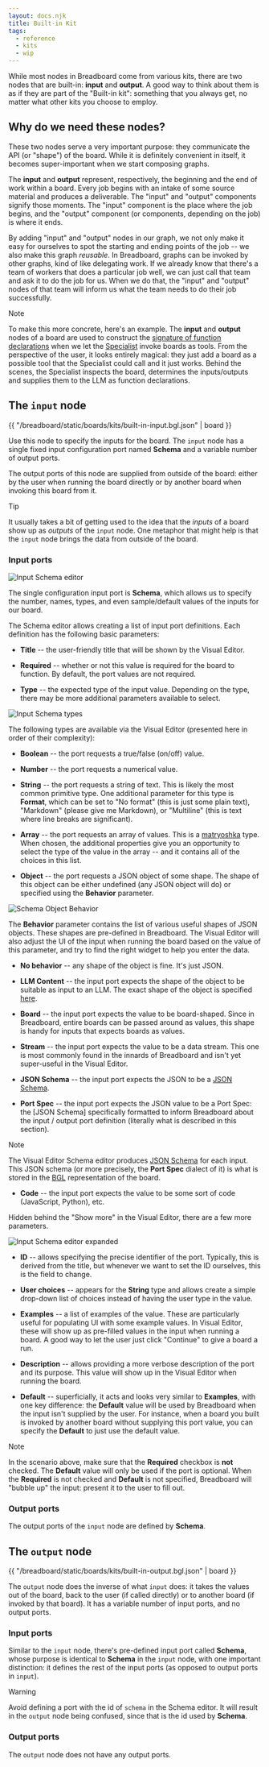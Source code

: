 ```yaml
---
layout: docs.njk
title: Built-in Kit
tags:
  - reference
  - kits
  - wip
---
```


While most nodes in Breadboard come from various kits, there are two nodes that are built-in: **input** and **output**. A good way to think about them is as if they are part of the "Built-in kit": something that you always get, no matter what other kits you choose to employ.

## Why do we need these nodes?

These two nodes serve a very important purpose: they communicate the API (or "shape") of the board. While it is definitely convenient in itself, it becomes super-important when we start composing graphs.

The **input** and **output** represent, respectively, the beginning and the end of work within a board. Every job begins with an intake of some source material and produces a deliverable. The "input" and "output" components signify those moments. The "input" component is the place where the job begins, and the "output" component (or components, depending on the job) is where it ends.

By adding "input" and "output" nodes in our graph, we not only make it easy for ourselves to spot the starting and ending points of the job -- we also make this graph _reusable_. In Breadboard, graphs can be invoked by other graphs, kind of like delegating work. If we already know that there's a team of workers that does a particular job well, we can just call that team and ask it to do the job for us. When we do that, the "input" and "output" nodes of that team will inform us what the team needs to do their job successfully.

> [!NOTE]
> To make this more concrete, here's an example. The **input** and **output** nodes of a board are used to construct the [signature of function declarations](https://ai.google.dev/gemini-api/docs/function-calling#function_declarations) when we let the [Specialist](https://breadboard-ai.github.io/breadboard/docs/kits/agents/#specialist-tools) invoke boards as tools. From the perspective of the user, it looks entirely magical: they just add a board as a possible tool that the Specialist could call and it just works. Behind the scenes, the Specialist inspects the board, determines the inputs/outputs and supplies them to the LLM as function declarations.

## The `input` node

{{ "/breadboard/static/boards/kits/built-in-input.bgl.json" | board }}

Use this node to specify the inputs for the board. The `input` node has a single fixed input configuration port named **Schema** and a variable number of output ports.

The output ports of this node are supplied from outside of the board: either by the user when running the board directly or by another board when invoking this board from it.

> [!TIP]
> It usually takes a bit of getting used to the idea that the _inputs_ of a board show up as _outputs_ of the `input` node. One metaphor that might help is that the `input` node brings the data from outside of the board.

### Input ports

![Input Schema editor](/breadboard/static/images/built-in-kit/input-schema.png)

The single configuration input port is **Schema**, which allows us to specify the number, names, types, and even sample/default values of the inputs for our board.

The Schema editor allows creating a list of input port definitions. Each definition has the following basic parameters:

- **Title** -- the user-friendly title that will be shown by the Visual Editor.

- **Required** -- whether or not this value is required for the board to function. By default, the port values are not required.

- **Type** -- the expected type of the input value. Depending on the type, there may be more additional parameters available to select.

![Input Schema types](/breadboard/static/images/built-in-kit/input-schema-types.png)

The following types are available via the Visual Editor (presented here in order of their complexity):

- **Boolean** -- the port requests a true/false (on/off) value.

- **Number** -- the port requests a numerical value.

- **String** -- the port requests a string of text. This is likely the most common primitive type. One additional parameter for this type is **Format**, which can be set to "No format" (this is just some plain text), "Markdown" (please give me Markdown), or "Multiline" (this is text where line breaks are significant).

- **Array** -- the port requests an array of values. This is a [matryoshka](hhttps://en.wikipedia.org/wiki/Matryoshka_doll) type. When chosen, the additional properties give you an opportunity to select the type of the value in the array -- and it contains all of the choices in this list.

- **Object** -- the port requests a JSON object of some shape. The shape of this object can be either undefined (any JSON object will do) or specified using the **Behavior** parameter.

![Schema Object Behavior](/breadboard/static/images/built-in-kit/schema-object-behavior.png)

The **Behavior** parameter contains the list of various useful shapes of JSON objects. These shapes are pre-defined in Breadboard. The Visual Editor will also adjust the UI of the input when running the board based on the value of this parameter, and try to find the right widget to help you enter the data.

- **No behavior** -- any shape of the object is fine. It's just JSON.

- **LLM Content** -- the input port expects the shape of the object to be suitable as input to an LLM. The exact shape of the object is specified [here](https://ai.google.dev/api/rest/v1/Content).

- **Board** -- the input port expects the value to be board-shaped. Since in Breadboard, entire boards can be passed around as values, this shape is handy for inputs that expects boards as values.

- **Stream** -- the input port expects the value to be a data stream. This one is most commonly found in the innards of Breadboard and isn't yet super-useful in the Visual Editor.

- **JSON Schema** -- the input port expects the JSON to be a [JSON Schema](https://json-schema.org/).

- **Port Spec** -- the input port expects the JSON value to be a Port Spec: the [JSON Schema] specifically formatted to inform Breadboard about the input / output port definition (literally what is described in this section).

> [!NOTE]
> The Visual Editor Schema editor produces [JSON Schema](https://json-schema.org/) for each input. This JSON schema (or more precisely, the **Port Spec** dialect of it) is what is stored in the [BGL](http://localhost:8000/breadboard/docs/concepts/#breadboard-graph-language-bgl) representation of the board.

- **Code** -- the input port expects the value to be some sort of code (JavaScript, Python), etc.

Hidden behind the "Show more" in the Visual Editor, there are a few more parameters.

![Input Schema editor expanded](/breadboard/static/images/built-in-kit/input-schema-expanded.png)

- **ID** -- allows specifying the precise identifier of the port. Typically, this is derived from the title, but whenever we want to set the ID ourselves, this is the field to change.

- **User choices** -- appears for the **String** type and allows create a simple drop-down list of choices instead of having the user type in the value.

- **Examples** -- a list of examples of the value. These are particularly useful for populating UI with some example values. In Visual Editor, these will show up as pre-filled values in the input when running a board. A good way to let the user just click "Continue" to give a board a run.

- **Description** -- allows providing a more verbose description of the port and its purpose. This value will show up in the Visual Editor when running the board.

- **Default** -- superficially, it acts and looks very similar to **Examples**, with one key difference: the **Default** value will be used by Breadboard when the input isn't supplied by the user. For instance, when a board you built is invoked by another board without supplying this port value, you can specify the **Default** to just use the default value.

> [!NOTE]
> In the scenario above, make sure that the **Required** checkbox is **not** checked. The **Default** value will only be used if the port is optional. When the **Required** is not checked and **Default** is not specified, Breadboard will "bubble up" the input: present it to the user to fill out.

### Output ports

The output ports of the `input` node are defined by **Schema**.

## The `output` node

{{ "/breadboard/static/boards/kits/built-in-output.bgl.json" | board }}

The `output` node does the inverse of what `input` does: it takes the values out of the board, back to the user (if called directly) or to another board (if invoked by that board). It has a variable number of input ports, and no output ports.

### Input ports

Similar to the `input` node, there's pre-defined input port called **Schema**, whose purpose is identical to **Schema** in the `input` node, with one important distinction: it defines the rest of the input ports (as opposed to output ports in `input`).

> [!WARNING]
> Avoid defining a port with the id of `schema` in the Schema editor. It will result in the `output` node being confused, since that is the id used by **Schema**.

### Output ports

The `output` node does not have any output ports.

